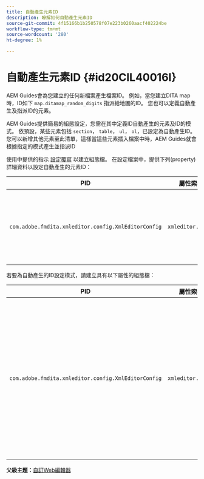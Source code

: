 ```yaml
---
title: 自動產生元素ID
description: 瞭解如何自動產生元素ID
source-git-commit: 4f15166b1b250578f07e223b0260aacf402224be
workflow-type: tm+mt
source-wordcount: '280'
ht-degree: 1%

---
```



# 自動產生元素ID {#id20CIL40016I}

AEM Guides會為您建立的任何新檔案產生檔案ID。 例如，當您建立DITA map時，ID如下 `map.ditamap_random_digits` 指派給地圖的ID。 您也可以定義自動產生及指派ID的元素。

AEM Guides提供簡易的組態設定，您需在其中定義ID自動產生的元素及ID的模式。 依預設，某些元素包括 `section`， `table`， `ul`， `ol`，已設定為自動產生ID。 您可以新增其他元素至此清單，這樣當這些元素插入檔案中時，AEM Guides就會根據指定的模式產生並指派ID

使用中提供的指示 [設定覆寫](download-install-additional-config-override.md#) 以建立組態檔。 在設定檔案中，提供下列\(property\)詳細資料以設定自動產生的元素ID：

| PID | 屬性索引鍵 | 屬性值 |
|---|------------|--------------|
| `com.adobe.fmdita.xmleditor.config.XmlEditorConfig` | `xmleditor.classes` | 指定以逗號分隔的元素清單。 <br> **預設值**： `"topic, section, table, simpletable, fig, image, ul, ol"` |

若要為自動產生的ID設定模式，請建立具有以下屬性的組態檔：

| PID | 屬性索引鍵 | 屬性值 |
|---|------------|--------------|
| `com.adobe.fmdita.xmleditor.config.XmlEditorConfig` | `xmleditor.pattern` | 此欄位的預設值設為 `${elementName}_${id}`. 此 `${elementName}` 值會取代為元素的名稱。 此 `${id}` 變數會產生元素的序號。 例如，如果您將段落元素指派給具有自動產生的ID，則主題或檔案中的第一個段落將獲得p\_1之類的ID，而下一個段落將獲得p\_2等。 不過，在不同的檔案中，ID產生程式會重新啟動。 這表示在不同的檔案中，可以將p\_1和p\_2等ID指派給段落元素。 **預設值**： ``${elementName}_${id}`` |

**父級主題：**[&#x200B;自訂Web編輯器](conf-web-editor.md)

